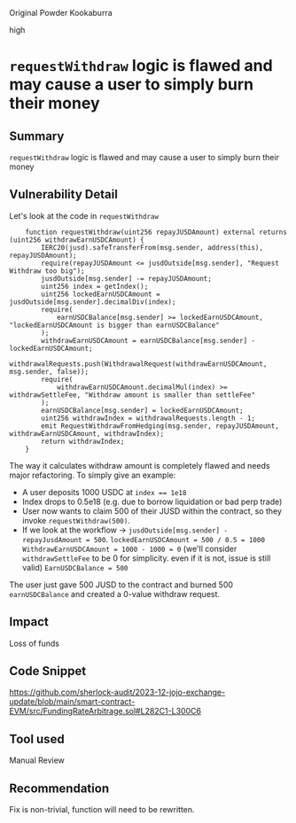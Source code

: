 Original Powder Kookaburra

high

# `requestWithdraw` logic is flawed and may cause a user to simply burn their money

## Summary
`requestWithdraw` logic is flawed and may cause a user to simply burn their money

## Vulnerability Detail
Let's look at the code in `requestWithdraw`
```solidity
    function requestWithdraw(uint256 repayJUSDAmount) external returns (uint256 withdrawEarnUSDCAmount) {
        IERC20(jusd).safeTransferFrom(msg.sender, address(this), repayJUSDAmount);
        require(repayJUSDAmount <= jusdOutside[msg.sender], "Request Withdraw too big");
        jusdOutside[msg.sender] -= repayJUSDAmount;
        uint256 index = getIndex();
        uint256 lockedEarnUSDCAmount = jusdOutside[msg.sender].decimalDiv(index);
        require(
            earnUSDCBalance[msg.sender] >= lockedEarnUSDCAmount, "lockedEarnUSDCAmount is bigger than earnUSDCBalance"
        );
        withdrawEarnUSDCAmount = earnUSDCBalance[msg.sender] - lockedEarnUSDCAmount;
        withdrawalRequests.push(WithdrawalRequest(withdrawEarnUSDCAmount, msg.sender, false));
        require(
            withdrawEarnUSDCAmount.decimalMul(index) >= withdrawSettleFee, "Withdraw amount is smaller than settleFee"
        );
        earnUSDCBalance[msg.sender] = lockedEarnUSDCAmount;
        uint256 withdrawIndex = withdrawalRequests.length - 1;
        emit RequestWithdrawFromHedging(msg.sender, repayJUSDAmount, withdrawEarnUSDCAmount, withdrawIndex);
        return withdrawIndex;
    }
```

The way it calculates withdraw amount is completely flawed and needs major refactoring. 
To simply give an example: 
 - A user deposits 1000 USDC at `index == 1e18`
 - Index drops to 0.5e18 (e.g. due to borrow liquidation or bad perp trade) 
 - User now wants to claim 500 of their JUSD within the contract, so they invoke `requestWithdraw(500)`.
 - If we look at the workflow -> `jusdOutside[msg.sender] - repayJusdAmount = 500`.
 `lockedEarnUSDCAmount = 500 / 0.5 = 1000`
`WithdrawEarnUSDCAmount = 1000 - 1000 = 0` (we'll consider `withdrawSettleFee` to be 0 for simplicity. even if it is not, issue is still valid)
`EarnUSDCBalance = 500`

The user just gave 500 JUSD to the contract and burned 500 `earnUSDCBalance` and created a 0-value withdraw request. 

## Impact
Loss of funds

## Code Snippet
https://github.com/sherlock-audit/2023-12-jojo-exchange-update/blob/main/smart-contract-EVM/src/FundingRateArbitrage.sol#L282C1-L300C6

## Tool used

Manual Review

## Recommendation
Fix is non-trivial, function will need to be rewritten. 

